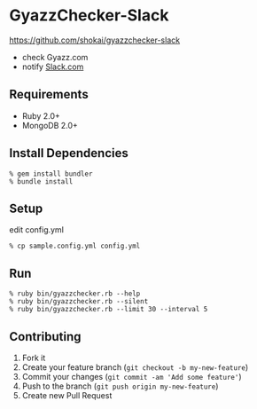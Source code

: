 GyazzChecker-Slack
==================
https://github.com/shokai/gyazzchecker-slack

* check Gyazz.com
* notify [Slack.com](https://slack.com)

Requirements
------------

* Ruby 2.0+
* MongoDB 2.0+


Install Dependencies
--------------------

    % gem install bundler
    % bundle install


Setup
-----

edit config.yml

    % cp sample.config.yml config.yml


Run
---

    % ruby bin/gyazzchecker.rb --help
    % ruby bin/gyazzchecker.rb --silent
    % ruby bin/gyazzchecker.rb --limit 30 --interval 5



Contributing
------------
1. Fork it
2. Create your feature branch (`git checkout -b my-new-feature`)
3. Commit your changes (`git commit -am 'Add some feature'`)
4. Push to the branch (`git push origin my-new-feature`)
5. Create new Pull Request